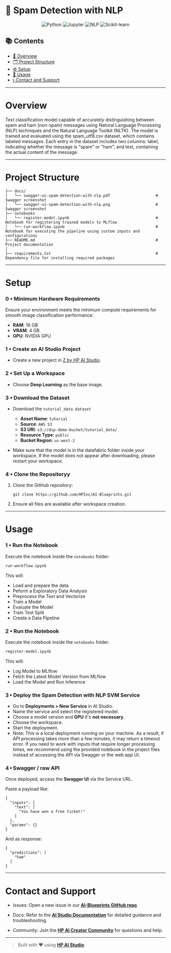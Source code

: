 # 🚫 Spam Detection with NLP

<div align="center">

![Python](https://img.shields.io/badge/Python-3.10+-blue.svg?logo=python)
![Jupyter](https://img.shields.io/badge/Jupyter-supported-orange.svg?logo=jupyter)
![NLP](https://img.shields.io/badge/NLP-used-brightgreen.svg)
![Scikit-learn](https://img.shields.io/badge/Scikit--learn-used-f7931e.svg?logo=scikit-learn)

</div>

## 📚 Contents

- [🧠 Overview](#overview)
- [🗂 Project Structure](#project-structure)
- [⚙️ Setup](#setup)
- [🚀 Usage](#usage)
- [📞 Contact and Support](#contact-and-support)

---

# Overview

Text classification model capable of accurately distinguishing between spam and ham (non-spam) messages using Natural Language Processing (NLP) techniques and the Natural Language Toolkit (NLTK). The model is trained and evaluated using the spam_utf8.csv dataset, which contains labeled messages. Each entry in the dataset includes two columns: label, indicating whether the message is "spam" or "ham", and text, containing the actual content of the message.

---

# Project Structure

```
├── docs/
│   └── swagger-ui-spam-detection-with-nlp.pdf                    # Swagger screenshot
│   └── swagger-ui-spam-detection-with-nlp.png                    # Swagger screenshot
├── notebooks
│   └── register-model.ipynb                                      # Notebook for registering trained models to MLflow
│   └── run-workflow.ipynb                                        # Notebook for executing the pipeline using custom inputs and configurations             
├── README.md                                                     # Project documentation
│
├── requirements.txt                                              # Dependency file for installing required packages
```

---

# Setup

### 0 ▪ Minimum Hardware Requirements

Ensure your environment meets the minimum compute requirements for smooth image classification performance:

- **RAM**: 16 GB  
- **VRAM**: 4 GB  
- **GPU**: NVIDIA GPU

### 1 ▪ Create an AI Studio Project

- Create a new project in [Z by HP AI Studio](https://zdocs.datascience.hp.com/docs/aistudio/overview).

### 2 ▪ Set Up a Workspace

- Choose **Deep Learning** as the base image.

### 3 ▪ Download the Dataset

- Download the `tutorial_data dataset`

  - **Asset Name**: `tutorial` 
  - **Source**: `AWS S3`
  - **S3 URI**: `s3://dsp-demo-bucket/tutorial_data/`
  - **Resource Type**: `public`
  - **Bucket Region**: `us-west-2`

- Make sure that the model is in the datafabric folder inside your workspace. If the model does not appear after downloading, please restart your workspace.

### 4 ▪ Clone the Repositoryy

1. Clone the GitHub repository:  
   ```
   git clone https://github.com/HPInc/AI-Blueprints.git
   ```

2. Ensure all files are available after workspace creation.

---

# Usage

### 1 ▪ Run the Notebook

Execute the notebook inside the `notebooks` folder:

```bash
run-workflow.ipynb
```

This will:

- Load and prepare the data
- Peform a Exploratory Data Analysis
- Preprocess the Text and Vectorize
- Train a Model
- Evaluate the Model
- Train Test Split
- Create a Data Pipeline

### 2 ▪ Run the Notebook

Execute the notebook inside the `notebooks` folder:

```bash
register-model.ipynb
```

This will:

- Log Model to MLflow
- Fetch the Latest Model Version from MLflow
- Load the Model and Run Inference


### 3 ▪ Deploy the Spam Detection with NLP SVM Service

- Go to **Deployments > New Service** in AI Studio.
- Name the service and select the registered model.
- Choose a model version and **GPU** it's **not necessary**.
- Choose the workspace.
- Start the deployment.
- Note: This is a local deployment running on your machine. As a result, if API processing takes more than a few minutes, it may return a timeout error. If you need to work with inputs that require longer processing times, we recommend using the provided notebook in the project files instead of accessing the API via Swagger or the web app UI.

### 4 ▪ Swagger / raw API

Once deployed, access the **Swagger UI** via the Service URL.

Paste a payload like:

```
{
  "inputs": {
    "text": [
      "You have won a free ticket!"
    ]
  },
  "params": {}
}
```

And as response:

```
{
  "predictions": [
    "ham"
  ]
}

```
---

# Contact and Support  

- Issues: Open a new issue in our [**AI-Blueprints GitHub repo**](https://github.com/HPInc/AI-Blueprints).

- Docs: Refer to the **[AI Studio Documentation](https://zdocs.datascience.hp.com/docs/aistudio/overview)** for detailed guidance and troubleshooting. 

- Community: Join the [**HP AI Creator Community**](https://community.datascience.hp.com/) for questions and help.

---

> Built with ❤️ using [**HP AI Studio**](https://www.hp.com/us-en/workstations/ai-studio.html).
